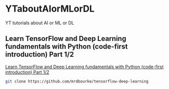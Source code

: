 # YTaboutAIorMLorDL

YT tutorials about AI or ML or DL

## Learn TensorFlow and Deep Learning fundamentals with Python (code-first introduction) Part 1/2

[Learn TensorFlow and Deep Learning fundamentals with Python (code-first introduction) Part 1/2](https://www.youtube.com/watch?v=tpCFfeUEGs8)

```bash
git clone https://github.com/mrdbourke/tensorflow-deep-learning
```
